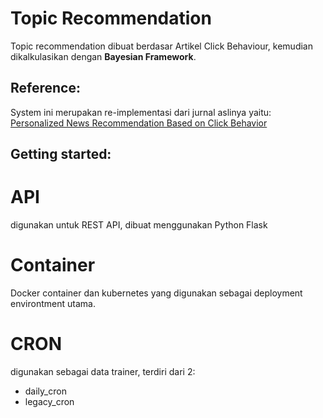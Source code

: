 Topic Recommendation
===
Topic recommendation dibuat berdasar Artikel Click Behaviour, kemudian dikalkulasikan dengan **Bayesian Framework**.

Reference:
----------
System ini merupakan re-implementasi dari jurnal aslinya yaitu:
[Personalized News Recommendation Based on Click Behavior](https://static.googleusercontent.com/media/research.google.com/en//pubs/archive/35599.pdf)

Getting started:
----------------
# API
digunakan untuk REST API, dibuat menggunakan Python Flask

# Container
Docker container dan kubernetes yang digunakan sebagai deployment environtment utama.

# CRON
digunakan sebagai data trainer, terdiri dari 2:
- daily_cron
- legacy_cron
